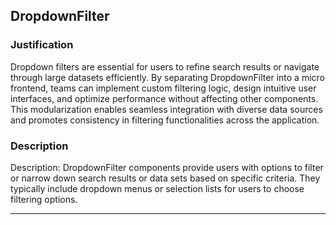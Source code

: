 ## DropdownFilter

### Justification
Dropdown filters are essential for users to refine search results or navigate through large datasets efficiently. By separating DropdownFilter into a micro frontend, teams can implement custom filtering logic, design intuitive user interfaces, and optimize performance without affecting other components. This modularization enables seamless integration with diverse data sources and promotes consistency in filtering functionalities across the application.

### Description
Description: DropdownFilter components provide users with options to filter or narrow down search results or data sets based on specific criteria. They typically include dropdown menus or selection lists for users to choose filtering options.

---

